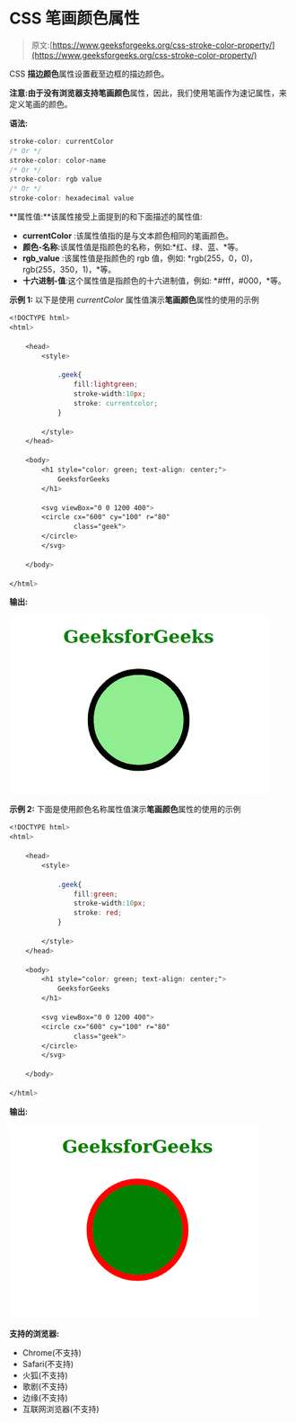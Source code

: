 # CSS 笔画颜色属性

> 原文:[https://www.geeksforgeeks.org/css-stroke-color-property/](https://www.geeksforgeeks.org/css-stroke-color-property/)

CSS **描边颜色**属性设置截至边框的描边颜色。

**注意:**由于没有浏览器支持**笔画颜色**属性，因此，我们使用笔画作为速记属性，来定义笔画的颜色。

**语法:**

```css
stroke-color: currentColor 
/* Or */
stroke-color: color-name 
/* Or */
stroke-color: rgb value 
/* Or */
stroke-color: hexadecimal value

```

**属性值:**该属性接受上面提到的和下面描述的属性值:

*   **currentColor** :该属性值指的是与文本颜色相同的笔画颜色。
*   **颜色-名称**:该属性值是指颜色的名称，例如:*红、绿、蓝、*等。
*   **rgb_value** :该属性值是指颜色的 rgb 值，例如: *rgb(255，0，0)，rgb(255，350，1)，*等。
*   **十六进制-值**:这个属性值是指颜色的十六进制值，例如: *#fff，#000，*等。

**示例 1:** 以下是使用 *currentColor* 属性值演示**笔画颜色**属性的使用的示例

```css
<!DOCTYPE html>
<html>

    <head>
        <style>

            .geek{
                fill:lightgreen;
                stroke-width:10px; 
                stroke: currentcolor;
            }

        </style>
    </head>

    <body>
        <h1 style="color: green; text-align: center;">
            GeeksforGeeks
        </h1>

        <svg viewBox="0 0 1200 400">
        <circle cx="600" cy="100" r="80" 
                class="geek">
        </circle>
        </svg>

    </body>

</html>
```

**输出:**

![](img/561226b8e93ec760888b5c15d1816230.png)

**示例 2:** 下面是使用颜色名称属性值演示**笔画颜色**属性的使用的示例

```css
<!DOCTYPE html>
<html>

    <head>
        <style>

            .geek{
                fill:green;
                stroke-width:10px; 
                stroke: red;
            }

        </style>
    </head>

    <body>
        <h1 style="color: green; text-align: center;">
            GeeksforGeeks
        </h1>

        <svg viewBox="0 0 1200 400">
        <circle cx="600" cy="100" r="80" 
                class="geek">
        </circle>
        </svg>

    </body>

</html>
```

**输出:**

![](img/4f5802e196717b7e8a5ee14edf533b15.png)

**支持的浏览器:**

*   Chrome(不支持)
*   Safari(不支持)
*   火狐(不支持)
*   歌剧(不支持)
*   边缘(不支持)
*   互联网浏览器(不支持)